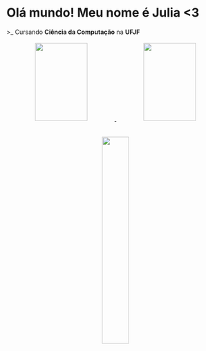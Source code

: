 <h1>Olá mundo! Meu nome é Julia <3</h1>
>_ Cursando <b>Ciência da Computação</b> na <b>UFJF</b>
<br> <br>
  
<!--github stats-->
<div align ="center">
  <a href="https://github.com/Zplinio18">
  <img width="49%" height="180em" src="https://github-readme-stats.vercel.app/api?username=juliabeccari&show_icons=true&theme=dracula&include_all_commits=true&count_private=true"/>
  <img width="49%" height="180em" src="https://github-readme-stats.vercel.app/api/top-langs/?username=juliabeccari&layout=compact&langs_count=7&theme=dracula"/>
</div>
<br> <br>
    
<div align= "center">
  <img width="35%" src="https://github.com/juliabeccari/juliabeccari/assets/148507114/5260b863-8efc-4574-aee9-2d5601cf23c8">
</div>

